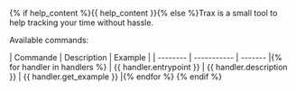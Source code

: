 {% if help_content %}{{ help_content }}{% else %}Trax is a small tool to help tracking your time without hassle.

Available commands:

| Commande | Description | Example |
| -------- | ----------- | ------- |{% for handler in handlers %}
| {{ handler.entrypoint }} | {{ handler.description }} | {{ handler.get_example }} |{% endfor %}
{% endif %}
